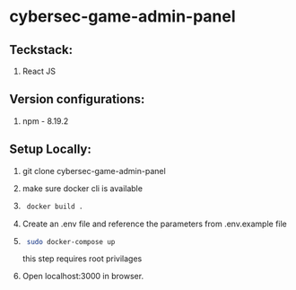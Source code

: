 # cybersec-game-admin-panel

## Teckstack:

1. React JS

## Version configurations:

1. npm - 8.19.2

## Setup Locally:

1. git clone cybersec-game-admin-panel
2. make sure docker cli is available

3. ```bash
    docker build .
   ```

4. Create an .env file and reference the parameters from .env.example file

5. ```bash
    sudo docker-compose up
   ```
   this step requires root privilages

6. Open localhost:3000 in browser.
